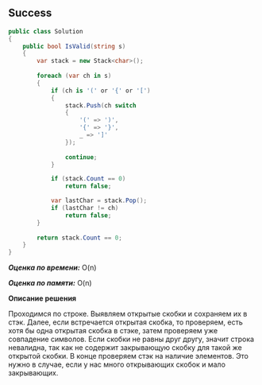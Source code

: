 ## Success

```csharp
public class Solution
{
    public bool IsValid(string s)
    {
        var stack = new Stack<char>();
        
        foreach (var ch in s)
        {
            if (ch is '(' or '{' or '[')
            {
                stack.Push(ch switch
                {
                    '(' => ')',
                    '{' => '}',
                    _ => ']'
                });
                
                continue;
            }

            if (stack.Count == 0)
                return false;                

            var lastChar = stack.Pop();
            if (lastChar != ch)
                return false;
        }
        
        return stack.Count == 0;
    }
}
```

***Оценка по времени:*** O(n)

***Оценка по памяти:*** O(n)

**Описание решения**

Проходимся по строке. Выявляем открытые скобки и сохраняем их в стэк. Далее, если встречается открытая скобка, то проверяем, есть хотя бы одна открытая скобка в стэке, затем проверяем уже совпадение символов. Если скобки не равны друг другу, значит строка невалидна, так как не содержит закрывающую скобку для такой же открытой скобки. В конце проверяем стэк на наличие элементов. Это нужно в случае, если у нас много открывающих скобок и мало закрывающих. 